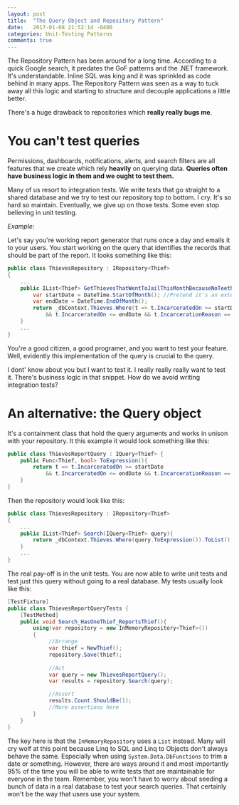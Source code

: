 ```yaml
---
layout: post
title:  "The Query Object and Repository Pattern"
date:   2017-01-08 21:52:14 -0400
categories: Unit-Testing Patterns
comments: true
---
```


The Repository Pattern has been around for a long time. According to a quick Google search, it predates the GoF patterns and the .NET framework. It's understandable. Inline SQL was king and it was sprinkled as code behind in many apps. 
The Repository Pattern was seen as a way to tuck away all this logic and starting to structure and decouple applications a little better. 

There's a huge drawback to repositories which **really really bugs me**.

You can't test queries
=========================
Permissions, dashboards, notifications, alerts, and search filters are all features that we create which rely **heavily** on querying data.
**Queries often have business logic in them and we ought to test them.** 

Many of us resort to integration tests. We write tests that go straight to a shared database and we try to test our repository top to bottom. 
I cry. It's so hard so maintain. Eventually, we give up on those tests. Some even stop believing in unit testing.

*Example*: 

Let's say you're working report generator that runs once a day and emails it to your users. You start working on the query that identifies the records that should be part of the report.
It looks something like this:

``` cs
public class ThievesRepository : IRepository<Thief>
{
    ...
    public IList<Thief> GetThievesThatWentToJailThisMonthBecauseNoTeeth(){
        var startDate = DateTime.StartOfMonth(); //Pretend it's an extension
        var endDate = DateTime.EndOfMonth();
        return _dbContext.Thieves.Where(t => t.IncarceratedOn >= startDate 
            && t.IncarceratedOn <= endDate && t.IncarcerationReason == Reasons.HasNoTeeth).ToList();
    }
    ...
}
```
You're a good citizen, a good programer, and you want to test your feature. Well, evidently this implementation of the query is crucial to the query. 

I dont' know about you but I want to test it. I really really really want to test it. 
There's business logic in that snippet. How do we avoid writing integration tests?

An alternative: the Query object
=========================

It's a containment class that hold the query arguments and works in unison with your repository. 
It this example it would look something like this:

```cs
public class ThievesReportQuery : IQuery<Thief> {
    public Func<Thief, bool> ToExpression(){
        return t => t.IncarceratedOn >= startDate 
            && t.IncarceratedOn <= endDate && t.IncarcerationReason == Reasons.HasNoTeeth;
    }
}
```

Then the repository would look like this:

``` cs
public class ThievesRepository : IRepository<Thief>
{
    ...
    public IList<Thief> Search(IQuery<Thief> query){
        return _dbContext.Thieves.Where(query.ToExpression()).ToList();
    }
    ...
}
```

The real pay-off is in the unit tests. You are now able to write unit tests and test just this query without going to a real database.
My tests usually look like this:

```cs
[TestFixture]
public class ThievesReportQueryTests {
    [TestMethod]
    public void Search_HasOneThief_ReportsThief(){
        using(var repository = new InMemoryRepository<Thief>())
        {
             //Arrange
             var thief = NewThief();
             repository.Save(thief);
             
             //Act
             var query = new ThievesReportQuery();
             var results = repository.Search(query);

             //Assert
             results.Count.ShouldBe(1);
             //More assertions here
        }
    } 
} 
```

The key here is that the `InMemoryRepository` uses a `List` instead. Many will cry wolf at this point because Linq to SQL and Linq to Objects don't always behave the same.
Especially when using `System.Data.DbFunctions` to trim a date or something. However, there are ways around it and most importantly 95% of the time you will be able to write tests that are maintainable for everyone in the team.
Remember, you won't have to worry about seeding a bunch of data in a real database to test your search queries. That certainly won't be the way that users use your system.



